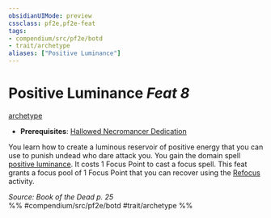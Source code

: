 ```yaml
---
obsidianUIMode: preview
cssclass: pf2e,pf2e-feat
tags:
- compendium/src/pf2e/botd
- trait/archetype
aliases: ["Positive Luminance"]
---
```

# Positive Luminance  *Feat 8*  
[archetype](../../Rules/traits/archetype.md)  

- **Prerequisites**: [Hallowed Necromancer Dedication](hallowed-necromancer-dedication-botd.md)

You learn how to create a luminous reservoir of positive energy that you can use to punish undead who dare attack you. You gain the domain spell [positive luminance](../spells/positive-luminance.md). It costs 1 Focus Point to cast a focus spell. This feat grants a focus pool of 1 Focus Point that you can recover using the [Refocus](../../Rules/actions/refocus.md) activity.

*Source: Book of the Dead p. 25*  
%% #compendium/src/pf2e/botd #trait/archetype %%